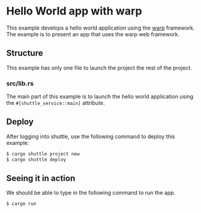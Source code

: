 # Hello World app with warp
This example develops a hello world application using the [warp](https://docs.rs/warp/latest/warp/) framework.
The example is to present an app that uses the warp web framework.

## Structure
This example has only one file to launch the project the rest of the project.

### src/lib.rs
The main part of this example is to launch the hello world application using the `#[shuttle_service::main]` attribute.

## Deploy 

After logging into shuttle, use the following command to deploy this example:

```sh
$ cargo shuttle project new
$ cargo shuttle deploy
```

## Seeing it in action
We should be able to type in the following command to run the app.
```sh
$ cargo run
```


